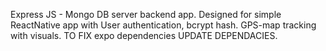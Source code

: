 Express JS - Mongo DB server backend app. Designed for simple ReactNative app with User authentication,
bcrypt hash. GPS-map tracking with visuals. 
TO FIX expo dependencies
UPDATE DEPENDACIES.
